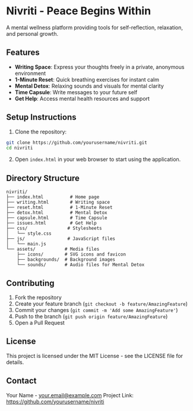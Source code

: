 # Nivriti - Peace Begins Within

A mental wellness platform providing tools for self-reflection, relaxation, and personal growth.

## Features

- **Writing Space**: Express your thoughts freely in a private, anonymous environment
- **1-Minute Reset**: Quick breathing exercises for instant calm
- **Mental Detox**: Relaxing sounds and visuals for mental clarity
- **Time Capsule**: Write messages to your future self
- **Get Help**: Access mental health resources and support

## Setup Instructions

1. Clone the repository:
```bash
git clone https://github.com/yourusername/nivriti.git
cd nivriti
```

2. Open `index.html` in your web browser to start using the application.

## Directory Structure

```
nivriti/
├── index.html          # Home page
├── writing.html        # Writing space
├── reset.html          # 1-Minute Reset
├── detox.html          # Mental Detox
├── capsule.html        # Time Capsule
├── issues.html         # Get Help
├── css/               # Stylesheets
│   └── style.css
├── js/                # JavaScript files
│   └── main.js
└── assets/           # Media files
    ├── icons/        # SVG icons and favicon
    ├── backgrounds/  # Background images
    └── sounds/       # Audio files for Mental Detox
```

## Contributing

1. Fork the repository
2. Create your feature branch (`git checkout -b feature/AmazingFeature`)
3. Commit your changes (`git commit -m 'Add some AmazingFeature'`)
4. Push to the branch (`git push origin feature/AmazingFeature`)
5. Open a Pull Request

## License

This project is licensed under the MIT License - see the LICENSE file for details.

## Contact

Your Name - your.email@example.com
Project Link: https://github.com/yourusername/nivriti
